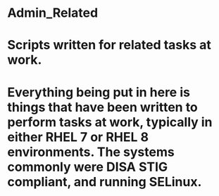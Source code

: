 # Admin_Related
# Scripts written for related tasks at work. 
# Everything being put in here is things that have been written to perform tasks at work, typically in either RHEL 7 or RHEL 8 environments. The systems commonly were DISA STIG compliant, and running SELinux.
